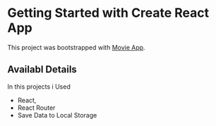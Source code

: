 # Getting Started with Create React App

This project was bootstrapped with [Movie App](https://hardcore-euclid-5c554c.netlify.app/).

## Availabl Details

In this projects i Used  
   * React,
   * React Router 
   * Save Data to Local Storage 

